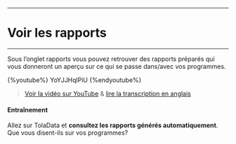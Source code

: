 ****
# Voir les rapports
---

Sous l’onglet rapports vous pouvez retrouver des rapports préparés qui vous donneront un aperçu sur ce qui se passe dans/avec vos programmes. 

{%youtube%} YoYJJHqlPiU {%endyoutube%}  
> [Voir la vidéo sur YouTube](https://www.youtube.com/embed/YoYJJHqlPiU?rel=0) & [lire la transcription en anglais](https://docs.google.com/document/d/1DCaeMviBwSO5hGSfeh6Y9McPI6D1dzxJyDs5kKa4wug/edit#heading=h.egy27gbnqjza)

#### Entraînement

Allez sur TolaData et **consultez les rapports générés automatiquement**. Que vous disent-ils sur vos programmes?


## 

## 



